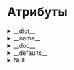 # Атрибуты

<details>
  <summary>__dict__</summary>

`[Атрибут __dict__]` - в Python представляет собой словарь, который содержит все атрибуты объекта в виде пар ключ-значение. Для функций __dict__ будет пустым, если функции не присвоены дополнительные атрибуты.

<details>
  <summary>Пример испоьзования с функцией</summary>

Для обычной функции __dict__ возвращает пустой словарь, если не добавлять в функцию атрибуты динамически.
```
def greet():
    pass

print(greet.__dict__)  # Вывод: {}

greet.cust = 'Присвоение функции greet нового атрибута cust'

print(greet.__dict__)   # Вывод: {'cust': 'Присвоение функции greet нового атрибута cust'}

greet.new_cast = 'Присвоение функции greet еще одного атрибута new_cust'

print(greet.__dict__)   # Вывод: {'cust': 'Присвоение функции greet нового атрибута cust', 'new_cast': 'Присвоение функции greet еще одного атрибута new_cust'}

Общий вывод:

{}
{'cust': 'Присвоение функции greet нового атрибута cust'}
{'cust': 'Присвоение функции greet нового атрибута cust', 'new_cast': 'Присвоение функции greet еще одного атрибута new_cust'}
```
В первом выводеБ так как у функции greet нет дополнительных атрибутов, __dict__ возвращает пустой словарь.  
Далее к функции добавляются два дополнительных атрибута, которые выводятся на печать.
#

</details>
<details>
  <summary>Пример испоьзования с декоратором</summary>

Декораторы могут модифицировать функции, добавляя или изменяя их атрибуты, что отразится в __dict__.
```
def my_decorator(func):
    def wrapper(*args, **kwargs):
        result = func(*args, **kwargs)
        return result

    # Устанавливаем атрибуты на wrapper, а не на func
    wrapper.ferst_attr = ''
    wrapper.custom_attr = "Decorated function"
    return wrapper


@my_decorator
def greet():
    pass


print(greet.__dict__)  # Вывод: {'custom_attr': 'Decorated function'}

Вывод: {'ferst_attr': '', 'custom_attr': 'Decorated function'}
```
Для сохрания атрибутов на уровне декорированной функции, нужно установливать их на обёртке (`wrapper`), которую возвращает декоратор (`my_decorator`).


#

</details>
<details>
  <summary>Пример испоьзования с рекурсией</summary>

В рекурсивных функциях __dict__ также может быть использован для хранения дополнительных данных. Значения атрибутов функции остаются одинаковыми для всех рекурсивных вызовов, так как сами вызовы не меняют атрибуты функции.
```
def factorial(n, acc=1):
    if not hasattr(factorial, 'call_count'):
        factorial.call_count = 0
    factorial.call_count += 1

    print(f"Function __dict__: {factorial.__dict__}")

    if n == 0:
        return acc
    else:
        return factorial(n - 1, acc * n)


factorial(3)

Вывод:

Function __dict__: {'call_count': 1}
Function __dict__: {'call_count': 2}
Function __dict__: {'call_count': 3}
Function __dict__: {'call_count': 4}
```

### Разбор кода  

1. Проверка и установка атрибута call_count:
```
if not hasattr(factorial, 'call_count'):
    factorial.call_count = 0
```
- Проверяет наличие атрибута call_count у функции factorial.
- Если атрибут не существует, он создаётся и устанавливается в 0. Это нужно для инициализации счётчика вызовов функции.

2. Увеличение счётчика вызовов:
```
factorial.call_count += 1
```
- Каждый раз при вызове функции значение call_count увеличивается на 1. Это позволяет отслеживать количество вызовов функции.

3. Вывод атрибутов функции:
```
print(f"Function __dict__: {factorial.__dict__}")
```
- Печатает словарь атрибутов функции factorial, показывая текущее значение call_count и другие потенциальные атрибуты функции.

4. Условие базового случая и рекурсия:
```
if n == 0:
    return acc
else:
    return factorial(n - 1, acc * n)
```
- Базовый случай: Если n равно 0, функция возвращает текущее значение acc. Это завершает рекурсию.
- Рекурсия: Если n не равно 0, функция вызывает себя с n - 1 и acc * n. Это происходит до тех пор, пока n не станет 0.

5. Вызов функции:
```
factorial(3)
```
- Запускает вычисление факториала числа 3. Функция будет рекурсивно вызываться до тех пор, пока n не достигнет 0.

#

</details>

#

</details>










<details>
  <summary>__name__</summary>

`[Атрибут __name__]` - хранит имя функции в виде строки.  

<details>
  <summary>Пример испоьзования с функцией</summary>

```
def greet():
    print("Hello!")

print(greet.__name__)  # Вывод: greet
```

#

</details>
<details>
  <summary>Пример испоьзования с декоратором</summary>

Декораторы часто изменяют функции. Чтобы сохранить оригинальное имя функции, часто используются атрибуты __name__ и __doc__ внутри декоратора.

```
def my_decorator(func):
    def wrapper(*args, **kwargs):
        print(f"Calling function: {func.__name__}")
        return func(*args, **kwargs)
    return wrapper

@my_decorator
def say_hello():
    print("Hello!")

say_hello()  # Вывод: Calling function: say_hello
             # Hello!
```
В этом примере декоратор my_decorator использует func.__name__, чтобы напечатать имя оригинальной функции перед её вызовом.


#

</details>
<details>
  <summary>Пример испоьзования с рекурсией</summary>

При рекурсивном вызове функции __name__ будет указывать на имя функции, так как оно сохраняется в каждом вызове.

```
def factorial(n):
    if n == 0:
        return 1
    else:
        print(f"Calling factorial: {factorial.__name__} with n={n}")
        return n * factorial(n - 1)

print(factorial(3))  # Вывод: Calling factorial: factorial with n=3
                     # Calling factorial: factorial with n=2
                     # Calling factorial: factorial with n=1
                     # Calling factorial: factorial with n=0
                     # 6
```
Здесь factorial.__name__ будет всегда "factorial", даже в рекурсивных вызовах. Это может быть полезно для отслеживания вызовов функций в рекурсивных алгоритмах.

Если нужны дополнительные пояснения, дай знать!

#

</details>


#

</details>














<details>
  <summary>__doc__</summary>

`[Атрибут __doc__]` - хранит строку документации (docstring) для объектов Python, таких как модули, классы, методы и функции. Строка документации описывает назначение и использование объекта и помогает разработчикам понимать код.


  

<details>
  <summary>Пример испоьзования с функцией</summary>

```
def add(a, b):
    """
    Эта функция складывает два числа и возвращает результат.
    :param a: Первое число
    :param b: Второе число
    :return: Сумма чисел a и b
    """
    return a + b

# Вывод строки документации
print(add.__doc__)
```
Вывод:
```
Эта функция складывает два числа и возвращает результат.
:param a: Первое число
:param b: Второе число
:return: Сумма чисел a и b

```

#

</details>
<details>
  <summary>Пример испоьзования с декоратором</summary>

```
def my_decorator(func):
    """
    Декоратор, который оборачивает функцию.
    """
    def wrapper(*args, **kwargs):
        """
        Обертка декоратора.
        """
        print("Перед вызовом функции.")
        result = func(*args, **kwargs)
        print("После вызова функции.")
        return result
    return wrapper

@my_decorator
def say_hello(name):
    """
    Функция приветствия.
    :param name: Имя человека
    """
    print(f"Привет, {name}!")

# Вывод строки документации
print(say_hello.__doc__)
```
Вывод:
```
Функция приветствия.
:param name: Имя человека
```

#

</details>
<details>
  <summary>Пример испоьзования с рекурсией</summary>

```
def factorial(n):
    """
    Вычисляет факториал числа n.
    :param n: Число
    :return: Факториал числа n
    """
    if n == 0:
        return 1
    else:
        return n * factorial(n-1)

# Вывод строки документации
print(factorial.__doc__)
```
Вывод:
```
Вычисляет факториал числа n.
:param n: Число
:return: Факториал числа n
```

#

</details>

#

</details>









<details>
  <summary>__defaults__</summary>

`[Атрибут __defaults__]` -  в Python хранит значения по умолчанию для параметров функции. Он представляет собой кортеж, где каждый элемент соответствует значению по умолчанию для параметра в функции. Если функция не имеет параметров с значениями по умолчанию, этот атрибут будет равен None.


<details>
  <summary>Пример испоьзования с функцией</summary>
  
При определении функции, значения по умолчанию для параметров хранятся в __defaults__.
```
def greet(name="World"):
    return f"Hello, {name}!"

print(greet.__defaults__)  # Вывод: ('World',)
```
В этом примере greet.__defaults__ содержит кортеж с одним элементом 'World', который является значением по умолчанию для параметра name.

#

</details>
<details>
  <summary>Пример испоьзования с декоратором</summary>

Декораторы могут изменять функции, и для сохранения значений по умолчанию декоратор может использовать __defaults__.

```
def my_decorator(func):
    def wrapper(*args, **kwargs):
        print(f"Function defaults: {func.__defaults__}")
        return func(*args, **kwargs)
    return wrapper

@my_decorator
def greet(name="World"):
    return f"Hello, {name}!"

greet()  # Вывод: Function defaults: ('World',)
```

#

</details>
<details>
  <summary>Пример испоьзования с рекурсией</summary>

В рекурсивных функциях атрибут __defaults__ остается неизменным для всех рекурсивных вызовов, так как он хранит значения по умолчанию, определенные при создании функции.

```
def factorial(n, acc=1, bcc=2, ccc=3):
    print(f"Function defaults: {factorial.__defaults__}")
    if n == 0:
        return acc
    else:
        return factorial(n - 1, acc * n, bcc * n, ccc * 3)

factorial(3)   # Function defaults: (1, 2, 3)
               # Function defaults: (1, 2, 3)
               # Function defaults: (1, 2, 3)
               # Function defaults: (1, 2, 3)
```
В этом примере factorial.__defaults__ будет содержать кортеж (1,), представляющий значение по умолчанию для параметра acc. Это значение остается неизменным во всех рекурсивных вызовах функции.

#

</details>

#

</details>












<details>
  <summary>Null</summary>



</details>
